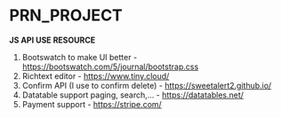 # PRN_PROJECT

**JS API USE RESOURCE**

1. Bootswatch to make UI better - https://bootswatch.com/5/journal/bootstrap.css
2. Richtext editor - https://www.tiny.cloud/
3. Confirm API (I use to confirm delete) - https://sweetalert2.github.io/
4. Datatable support paging, search,... - https://datatables.net/
5. Payment support - https://stripe.com/
